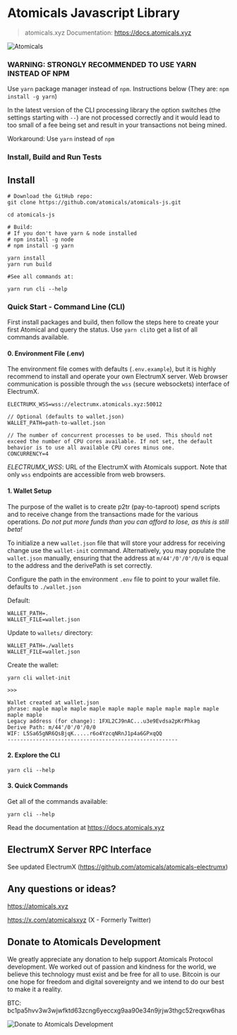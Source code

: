 # Atomicals Javascript Library

> atomicals.xyz
> Documentation: https://docs.atomicals.xyz

![Atomicals](banner.png)


### WARNING: STRONGLY RECOMMENDED TO USE YARN INSTEAD OF NPM

Use `yarn` package manager instead of `npm`. Instructions below (They are: `npm install -g yarn`)

In the latest version of the CLI processing library the option switches (the settings starting with `--`) are not processed correctly and it would lead to
too small of a fee being set and result in your transactions not being mined.

Workaround: Use `yarn` instead of `npm`


### Install, Build and Run Tests

## Install

```
# Download the GitHub repo:
git clone https://github.com/atomicals/atomicals-js.git

cd atomicals-js

# Build:
# If you don't have yarn & node installed
# npm install -g node
# npm install -g yarn

yarn install
yarn run build

#See all commands at:

yarn run cli --help

```

### Quick Start - Command Line (CLI)

First install packages and build, then follow the steps here to create your first Atomical and query the status. Use `yarn cli`to get a list of all commands available.

#### 0. Environment File (.env)

The environment file comes with defaults (`.env.example`), but it is highly recommend to install and operate your own ElectrumX server. Web browser communication is possible through the `wss` (secure websockets) interface of ElectrumX.

```
ELECTRUMX_WSS=wss://electrumx.atomicals.xyz:50012

// Optional (defaults to wallet.json)
WALLET_PATH=path-to-wallet.json

// The number of concurrent processes to be used. This should not exceed the number of CPU cores available. If not set, the default behavior is to use all available CPU cores minus one.
CONCURRENCY=4
```

_ELECTRUMX_WSS_: URL of the ElectrumX with Atomicals support. Note that only `wss` endpoints are accessible from web browsers.

#### 1. Wallet Setup

The purpose of the wallet is to create p2tr (pay-to-taproot) spend scripts and to receive change from the transactions made for the various operations. _Do not put more funds than you can afford to lose, as this is still beta!_

To initialize a new `wallet.json` file that will store your address for receiving change use the `wallet-init` command. Alternatively, you may populate the `wallet.json` manually, ensuring that the address at `m/44'/0'/0'/0/0` is equal to the address and the derivePath is set correctly.

Configure the path in the environment `.env` file to point to your wallet file. defaults to `./wallet.json`

Default:

```
WALLET_PATH=.
WALLET_FILE=wallet.json
```

Update to `wallets/` directory:

```
WALLET_PATH=./wallets
WALLET_FILE=wallet.json
```

Create the wallet:

```
yarn cli wallet-init

>>>

Wallet created at wallet.json
phrase: maple maple maple maple maple maple maple maple maple maple maple maple
Legacy address (for change): 1FXL2CJ9nAC...u3e9Evdsa2pKrPhkag
Derive Path: m/44'/0'/0'/0/0
WIF: L5Sa65gNR6QsBjqK.....r6o4YzcqNRnJ1p4a6GPxqQQ
------------------------------------------------------
```

#### 2. Explore the CLI

```
yarn cli --help
```

#### 3. Quick Commands

Get all of the commands available:

```
yarn cli --help
```

Read the documentation at https://docs.atomicals.xyz

## ElectrumX Server RPC Interface

See updated ElectrumX (https://github.com/atomicals/atomicals-electrumx)

## Any questions or ideas?

https://atomicals.xyz

https://x.com/atomicalsxyz (X - Formerly Twitter)

## Donate to Atomicals Development

We greatly appreciate any donation to help support Atomicals Protocol development. We worked out of passion and kindness for the world, we believe this technology must exist and be free for all to use. Bitcoin is our one hope for freedom and digital sovereignty and we intend to do our best to make it a reality.

BTC: bc1pa5hvv3w3wjwfktd63zcng6yeccxg9aa90e34n9jrjw3thgc52reqxw6has

![Donate to Atomicals Development](donate.png)

